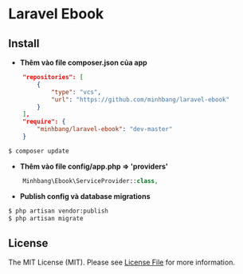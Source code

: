 # Laravel Ebook

## Install

* **Thêm vào file composer.json của app**
```json
	"repositories": [
        {
            "type": "vcs",
            "url": "https://github.com/minhbang/laravel-ebook"
        }
    ],
    "require": {
        "minhbang/laravel-ebook": "dev-master"
    }
```
``` bash
$ composer update
```

* **Thêm vào file config/app.php => 'providers'**
```php
	Minhbang\Ebook\ServiceProvider::class,
```

* **Publish config và database migrations**
```bash
$ php artisan vendor:publish
$ php artisan migrate
```

## License

The MIT License (MIT). Please see [License File](LICENSE.md) for more information.
